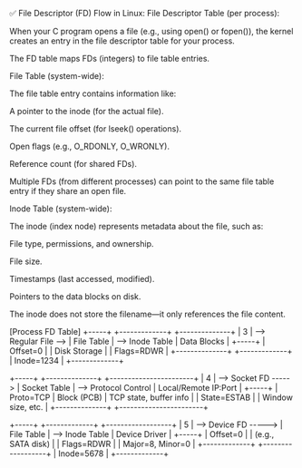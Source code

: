 
✅ File Descriptor (FD) Flow in Linux:
File Descriptor Table (per process):

When your C program opens a file (e.g., using open() or fopen()), the kernel creates an entry in the file descriptor table for your process.

The FD table maps FDs (integers) to file table entries.

File Table (system-wide):

The file table entry contains information like:

A pointer to the inode (for the actual file).

The current file offset (for lseek() operations).

Open flags (e.g., O_RDONLY, O_WRONLY).

Reference count (for shared FDs).

Multiple FDs (from different processes) can point to the same file table entry if they share an open file.

Inode Table (system-wide):

The inode (index node) represents metadata about the file, such as:

File type, permissions, and ownership.

File size.

Timestamps (last accessed, modified).

Pointers to the data blocks on disk.

The inode does not store the filename—it only references the file content.


[Process FD Table]
+-----+                     +-------------+                       +--------------+
|  3  | --> Regular File --> | File Table  | --> Inode Table      | Data Blocks  |
+-----+                     | Offset=0    |                      | Disk Storage |
                            | Flags=RDWR  |                      +--------------+
                            +-------------+
                            | Inode=1234  |
                            +-------------+

+-----+                     +--------------+                      +-----------------------+
|  4  | --> Socket FD -----> | Socket Table | --> Protocol Control | Local/Remote IP:Port   |
+-----+                     | Proto=TCP    |    Block (PCB)        | TCP state, buffer info |
                            | State=ESTAB  |                      | Window size, etc.      |
                            +--------------+                      +-----------------------+

+-----+                     +-------------+                       +------------------+
|  5  | --> Device FD -----> | File Table  | --> Inode Table       | Device Driver     |
+-----+                     | Offset=0    |                       | (e.g., SATA disk) |
                            | Flags=RDWR  |                       | Major=8, Minor=0  |
                            +-------------+                       +------------------+
                            | Inode=5678  |
                            +-------------+
